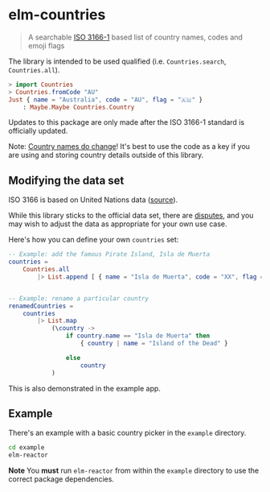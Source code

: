# elm-countries

> A searchable [ISO 3166-1](https://en.wikipedia.org/wiki/ISO_3166-1) based list of country names, codes and emoji flags

The library is intended to be used qualified (i.e. `Countries.search`, `Countries.all`).

```elm
> import Countries
> Countries.fromCode "AU"
Just { name = "Australia", code = "AU", flag = "🇦🇺" }
    : Maybe.Maybe Countries.Country
```

Updates to this package are only made after the ISO 3166-1 standard is officially updated.

Note: [Country names do change](https://github.com/supermario/elm-countries/commit/0c0475df983c35f936a19c14383385ca4bc96cb5)! It's best to use the code as a key if you are using and storing country details outside of this library.

## Modifying the data set

ISO 3166 is based on United Nations data ([source](https://en.wikipedia.org/wiki/ISO_3166-1#Criteria_for_inclusion)).

While this library sticks to the official data set, there are [disputes](https://en.wikipedia.org/wiki/ISO_3166-1#Naming_and_disputes), and you may wish to adjust the data as appropriate for your own use case.

Here's how you can define your own `countries` set:

```elm
-- Example: add the famous Pirate Island, Isla de Muerta
countries =
    Countries.all
        |> List.append [ { name = "Isla de Muerta", code = "XX", flag = "🏴‍☠️" } ]


-- Example: rename a particular country
renamedCountries =
    countries
        |> List.map
            (\country ->
                if country.name == "Isla de Muerta" then
                    { country | name = "Island of the Dead" }

                else
                    country
            )
```

This is also demonstrated in the example app.


## Example

There's an example with a basic country picker in the `example` directory.

```sh
cd example
elm-reactor
```

**Note** You **must** run `elm-reactor` from within the `example` directory to use the correct package dependencies.
